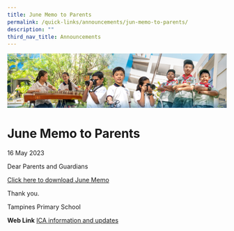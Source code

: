 ```yaml
---
title: June Memo to Parents
permalink: /quick-links/announcements/jun-memo-to-parents/
description: ""
third_nav_title: Announcements
---
```

![](/images/AboutUs.jpg)

June Memo to Parents
========================
16 May 2023

Dear Parents and Guardians

[Click here to download June Memo](/for-parents/letters-to-parents/)


Thank you.

Tampines Primary School

**Web Link**
[ICA information and updates](https://www.ica.gov.sg/enter-transit-depart)
